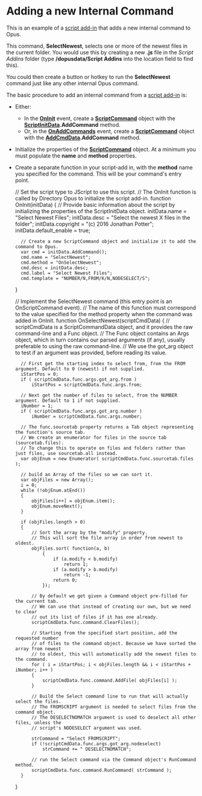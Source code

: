 # Adding a new Internal Command

This is an example of a [script add-in](../script_add-ins/README.md) that adds a new internal command to Opus.

This command, **SelectNewest**, selects one or more of the newest files in the current folder. You would use this by creating a new **.js** file in the *Script Addins* folder (type **/dopusdata/Script Addins** into the location field to find this).

You could then create a button or hotkey to run the **SelectNewest** command just like any other internal Opus command.

The basic procedure to add an internal command from a [script add-in](../script_add-ins/README.md) is:

- Either:
  - In the **[OnInit](/Manual/reference/scripting_reference/scripting_events/oninit.md)** event, create a **[ScriptCommand](/Manual/reference/scripting_reference/scripting_objects/scriptcommand.md)** object with the **[ScriptInitData](/Manual/reference/scripting_reference/scripting_objects/scriptinitdata.md).AddCommand** method.
  - Or, in the **[OnAddCommands](/Manual/reference/scripting_reference/scripting_events/onaddcommands.md)** event, create a **[ScriptCommand](/Manual/reference/scripting_reference/scripting_objects/scriptcommand.md)** object with the **[AddCmdData](/Manual/reference/scripting_reference/scripting_objects/addcmddata.md).AddCommand** method.

- Initialize the properties of the **[ScriptCommand](/Manual/reference/scripting_reference/scripting_objects/scriptcommand.md)** object. At a minimum you must populate the **name** and **method** properties.
- Create a separate function in your script-add in, with the **method** name you specified for the command. This will be your command's entry point.

    // Set the script type to JScript to use this script.
    // The OnInit function is called by Directory Opus to initialize the script add-in.
    function OnInit(initData)
    {
        // Provide basic information about the script by initializing the properties of the ScriptInitData object.
        initData.name = "Select Newest Files";
        initData.desc = "Select the newest X files in the folder";
        initData.copyright = "(c) 2016 Jonathan Potter";
        initData.default_enable = true;

        // Create a new ScriptCommand object and initialize it to add the command to Opus.
        var cmd = initData.AddCommand();
        cmd.name = "SelectNewest";
        cmd.method = "OnSelectNewest";
        cmd.desc = initData.desc;
        cmd.label = "Select Newest Files";
        cmd.template = "NUMBER/N,FROM/K/N,NODESELECT/S";
    }

    // Implement the SelectNewest command (this entry point is an OnScriptCommand event).
    // The name of this function must correspond to the value specified for the method property when the command was added in OnInit.
    function OnSelectNewest(scriptCmdData)
    {
        // scriptCmdData is a ScriptCommandData object, and it provides the raw command-line and a Func object.
        // The Func object contains an Args object, which in turn contains our parsed arguments (if any), usually preferable to using the raw command-line.
        // We use the got_arg object to test if an argument was provided, before reading its value.

        // First get the starting index to select from, from the FROM argument. Default to 0 (newest) if not supplied.
        iStartPos = 0;
        if ( scriptCmdData.func.args.got_arg.from )
            iStartPos = scriptCmdData.func.args.from;

        // Next get the number of files to select, from the NUMBER argument. Default to 1 if not supplied.
        iNumber = 1;
        if ( scriptCmdData.func.args.got_arg.number )
            iNumber = scriptCmdData.func.args.number;

        // The func.sourcetab property returns a Tab object representing the function's source tab.
        // We create an enumerator for files in the source tab (sourcetab.files).
        // To change this to operate on files and folders rather than just files, use sourcetab.all instead.
        var objEnum = new Enumerator( scriptCmdData.func.sourcetab.files );

        // build an Array of the files so we can sort it.
        var objFiles = new Array();
        i = 0;
        while (!objEnum.atEnd())
        {
            objFiles[i++] = objEnum.item();
            objEnum.moveNext();
        }

        if (objFiles.length > 0)
        {
            // Sort the array by the "modify" property.
            // This will sort the file array in order from newest to oldest.
            objFiles.sort( function(a, b)
                {
                    if (a.modify < b.modify)
                        return 1;
                    if (a.modify > b.modify)
                        return -1;
                    return 0;
                });

            // By default we get given a Command object pre-filled for the current tab.
            // We can use that instead of creating our own, but we need to clear
            // out its list of files if it has one already.
            scriptCmdData.func.command.ClearFiles();

            // Starting from the specified start position, add the requested number
            // of files to the command object. Because we have sorted the array from newest
            // to oldest, this will automatically add the newest files to the command.
            for ( i = iStartPos; i < objFiles.length && i < iStartPos + iNumber; i++ )
            {
                scriptCmdData.func.command.AddFile( objFiles[i] );
            }

            // Build the Select command line to run that will actually select the files.
            // The FROMSCRIPT argument is needed to select files from the command object.
            // The DESELECTNOMATCH argument is used to deselect all other files, unless the
            // script's NODESELECT argument was used.

            strCommand = "Select FROMSCRIPT";
            if (!scriptCmdData.func.args.got_arg.nodeselect)
                strCommand += " DESELECTNOMATCH";

            // run the Select command via the Command object's RunCommand method.
            scriptCmdData.func.command.RunCommand( strCommand );
        }
    }

  
